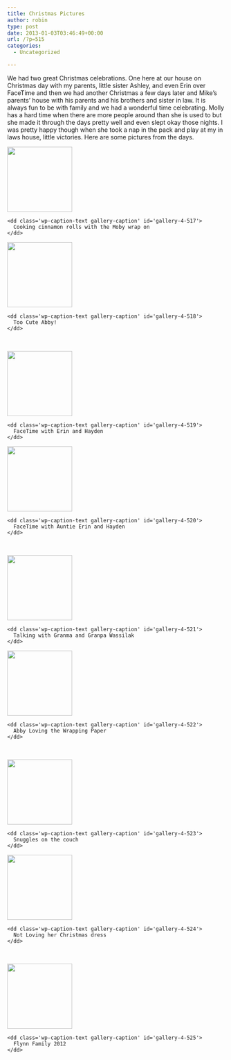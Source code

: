 ```yaml
---
title: Christmas Pictures
author: robin
type: post
date: 2013-01-03T03:46:49+00:00
url: /?p=515
categories:
  - Uncategorized

---
```

We had two great Christmas celebrations. One here at our house on Christmas day with my parents, little sister Ashley, and even Erin over FaceTime and then we had another Christmas a few days later and Mike&#8217;s parents&#8217; house with his parents and his brothers and sister in law. It is always fun to be with family and we had a wonderful time celebrating. Molly has a hard time when there are more people around than she is used to but she made it through the days pretty well and even slept okay those nights. I was pretty happy though when she took a nap in the pack and play at my in laws house, little victories. Here are some pictures from the days.

<div id='gallery-4' class='gallery galleryid-515 gallery-columns-2 gallery-size-thumbnail'>
  <dl class='gallery-item'>
    <dt class='gallery-icon landscape'>
      <a href='http://robinandmike.com/?attachment_id=517'><img width="150" height="150" src="http://robinandmike.com/wp-content/uploads/2013/01/DSC_0024-150x150.jpg" class="attachment-thumbnail size-thumbnail" alt="" aria-describedby="gallery-4-517" /></a>
    </dt>
    
    <dd class='wp-caption-text gallery-caption' id='gallery-4-517'>
      Cooking cinnamon rolls with the Moby wrap on
    </dd>
  </dl>
  
  <dl class='gallery-item'>
    <dt class='gallery-icon landscape'>
      <a href='http://robinandmike.com/?attachment_id=518'><img width="150" height="150" src="http://robinandmike.com/wp-content/uploads/2013/01/DSC_0025-150x150.jpg" class="attachment-thumbnail size-thumbnail" alt="" aria-describedby="gallery-4-518" /></a>
    </dt>
    
    <dd class='wp-caption-text gallery-caption' id='gallery-4-518'>
      Too Cute Abby!
    </dd>
  </dl>
  
  <br style="clear: both" />
  
  <dl class='gallery-item'>
    <dt class='gallery-icon landscape'>
      <a href='http://robinandmike.com/?attachment_id=519'><img width="150" height="150" src="http://robinandmike.com/wp-content/uploads/2013/01/DSC_0028-150x150.jpg" class="attachment-thumbnail size-thumbnail" alt="" aria-describedby="gallery-4-519" /></a>
    </dt>
    
    <dd class='wp-caption-text gallery-caption' id='gallery-4-519'>
      FaceTime with Erin and Hayden
    </dd>
  </dl>
  
  <dl class='gallery-item'>
    <dt class='gallery-icon landscape'>
      <a href='http://robinandmike.com/?attachment_id=520'><img width="150" height="150" src="http://robinandmike.com/wp-content/uploads/2013/01/DSC_0029-150x150.jpg" class="attachment-thumbnail size-thumbnail" alt="" aria-describedby="gallery-4-520" /></a>
    </dt>
    
    <dd class='wp-caption-text gallery-caption' id='gallery-4-520'>
      FaceTime with Auntie Erin and Hayden
    </dd>
  </dl>
  
  <br style="clear: both" />
  
  <dl class='gallery-item'>
    <dt class='gallery-icon landscape'>
      <a href='http://robinandmike.com/?attachment_id=521'><img width="150" height="150" src="http://robinandmike.com/wp-content/uploads/2013/01/DSC_0050-150x150.jpg" class="attachment-thumbnail size-thumbnail" alt="" aria-describedby="gallery-4-521" /></a>
    </dt>
    
    <dd class='wp-caption-text gallery-caption' id='gallery-4-521'>
      Talking with Granma and Granpa Wassilak
    </dd>
  </dl>
  
  <dl class='gallery-item'>
    <dt class='gallery-icon landscape'>
      <a href='http://robinandmike.com/?attachment_id=522'><img width="150" height="150" src="http://robinandmike.com/wp-content/uploads/2013/01/DSC_0063-150x150.jpg" class="attachment-thumbnail size-thumbnail" alt="" aria-describedby="gallery-4-522" /></a>
    </dt>
    
    <dd class='wp-caption-text gallery-caption' id='gallery-4-522'>
      Abby Loving the Wrapping Paper
    </dd>
  </dl>
  
  <br style="clear: both" />
  
  <dl class='gallery-item'>
    <dt class='gallery-icon landscape'>
      <a href='http://robinandmike.com/?attachment_id=523'><img width="150" height="150" src="http://robinandmike.com/wp-content/uploads/2013/01/DSC_0069-150x150.jpg" class="attachment-thumbnail size-thumbnail" alt="" aria-describedby="gallery-4-523" /></a>
    </dt>
    
    <dd class='wp-caption-text gallery-caption' id='gallery-4-523'>
      Snuggles on the couch
    </dd>
  </dl>
  
  <dl class='gallery-item'>
    <dt class='gallery-icon landscape'>
      <a href='http://robinandmike.com/?attachment_id=524'><img width="150" height="150" src="http://robinandmike.com/wp-content/uploads/2013/01/DSC_0001-150x150.jpg" class="attachment-thumbnail size-thumbnail" alt="" aria-describedby="gallery-4-524" /></a>
    </dt>
    
    <dd class='wp-caption-text gallery-caption' id='gallery-4-524'>
      Not Loving her Christmas dress
    </dd>
  </dl>
  
  <br style="clear: both" />
  
  <dl class='gallery-item'>
    <dt class='gallery-icon landscape'>
      <a href='http://robinandmike.com/?attachment_id=525'><img width="150" height="150" src="http://robinandmike.com/wp-content/uploads/2013/01/DSC_0009-150x150.jpg" class="attachment-thumbnail size-thumbnail" alt="" aria-describedby="gallery-4-525" /></a>
    </dt>
    
    <dd class='wp-caption-text gallery-caption' id='gallery-4-525'>
      Flynn Family 2012
    </dd>
  </dl>
  
  <br style='clear: both' />
</div>
